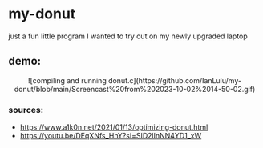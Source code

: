 # my-donut
just a fun little program I wanted to try out on my newly upgraded laptop

## demo:
<p align = "center">
  ![compiling and running donut.c](https://github.com/IanLulu/my-donut/blob/main/Screencast%20from%202023-10-02%2014-50-02.gif)
  <!-- https://github.com/IanLulu/my-donut/assets/57576472/48cc0b19-04bb-4ed3-95c6-a881519c3d9a -->
</p>

### sources:
* https://www.a1k0n.net/2021/01/13/optimizing-donut.html
* https://youtu.be/DEqXNfs_HhY?si=SID2lInNN4YD1_xW
